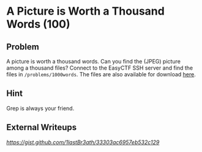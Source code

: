 # A Picture is Worth a Thousand Words (100)

## Problem

A picture is worth a thousand words. Can you find the (JPEG) picture among a thousand files? Connect to the EasyCTF SSH server and find the files in `/problems/1000words`. The files are also available for download [here](files/data.zip).

## Hint

Grep is always your friend.

## External Writeups

*https://gist.github.com/1lastBr3ath/33303ac6957eb532c129*
